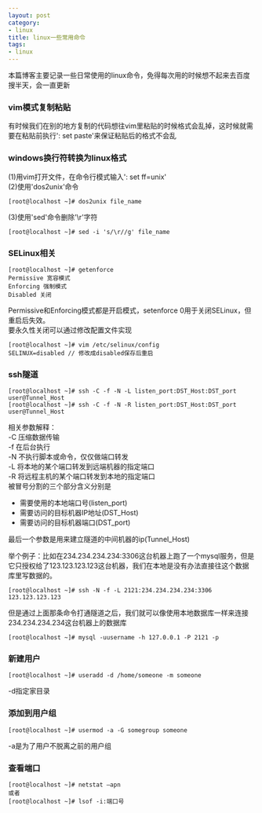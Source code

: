 ```yaml
---
layout: post
category: 
- linux
title: linux一些常用命令
tags: 
- linux
---
```


本篇博客主要记录一些日常使用的linux命令，免得每次用的时候想不起来去百度搜半天，会一直更新

<!-- more -->

### vim模式复制粘贴

有时候我们在别的地方复制的代码想往vim里粘贴的时候格式会乱掉，这时候就需要在粘贴前执行': set paste'来保证粘贴后的格式不会乱

### windows换行符转换为linux格式

(1)用vim打开文件，在命令行模式输入': set ff=unix'  
(2)使用'dos2unix'命令

```shell
[root@localhost ~]# dos2unix file_name 
```

(3)使用'sed'命令删除'\r'字符

```shell
[root@localhost ~]# sed -i 's/\r//g' file_name 
```

### SELinux相关

```shell
[root@localhost ~]# getenforce
Permissive 宽容模式
Enforcing 强制模式
Disabled 关闭
```

Permissive和Enforcing模式都是开启模式，setenforce 0用于关闭SELinux，但重启后失效。  
要永久性关闭可以通过修改配置文件实现

```shell
[root@localhost ~]# vim /etc/selinux/config
SELINUX=disabled // 修改成disabled保存后重启
```

### ssh隧道

```shell
[root@localhost ~]# ssh -C -f -N -L listen_port:DST_Host:DST_port user@Tunnel_Host 
[root@localhost ~]# ssh -C -f -N -R listen_port:DST_Host:DST_port user@Tunnel_Host 
```

相关参数解释：  
-C 压缩数据传输  
-f 在后台执行  
-N 不执行脚本或命令，仅仅做端口转发  
-L 将本地的某个端口转发到远端机器的指定端口  
-R 将远程主机的某个端口转发到本地的指定端口  
被冒号分割的三个部分含义分别是
- 需要使用的本地端口号(listen_port)
- 需要访问的目标机器IP地址(DST_Host)
- 需要访问的目标机器端口(DST_port)  

最后一个参数是用来建立隧道的中间机器的ip(Tunnel_Host)  

举个例子：比如在234.234.234.234:3306这台机器上跑了一个mysql服务，但是它只授权给了123.123.123.123这台机器，我们在本地是没有办法直接往这个数据库里写数据的。  

```shell
[root@localhost ~]# ssh -N -f -L 2121:234.234.234.234:3306 123.123.123.123
```

但是通过上面那条命令打通隧道之后，我们就可以像使用本地数据库一样来连接234.234.234.234这台机器上的数据库

```shell
[root@localhost ~]# mysql -uusername -h 127.0.0.1 -P 2121 -p
```

### 新建用户

```shell
[root@localhost ~]# useradd -d /home/someone -m someone
```

-d指定家目录

### 添加到用户组

```shell
[root@localhost ~]# usermod -a -G somegroup someone
```

-a是为了用户不脱离之前的用户组

### 查看端口

```shell
[root@localhost ~]# netstat –apn
或者
[root@localhost ~]# lsof -i:端口号
```

